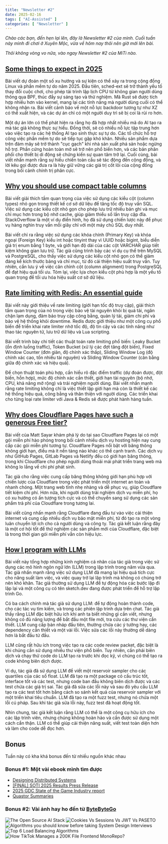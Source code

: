 ```yaml
---
title: "Newsletter #2"
date: 2025-02-16
tags: [ "AI-Assisted" ]
categories: [ "Newsletter" ]
---
```


<i>
Chào các bạn, đến hẹn lại lên, đây là Newsletter #2 của mình. Cuối tuần này mình đi chơi ở Xuyên Mộc, vừa về hôm nay thôi nên giờ mới lên bài.

Thôi không vòng vo nữa, vào ngay Newsletter #2 của MiTi nào.
</i>

## [Some things to expect in 2025](https://lwn.net/Articles/1003780)

Bài viết dự đoán một số xu hướng và sự kiện có thể xảy ra trong cộng đồng Linux và phần mềm tự do năm 2025. Đầu tiên, sched-ext sẽ trở thành yếu tố thay đổi cuộc chơi, cho phép tải trình lập lịch CPU từ không gian người dùng thông qua BPF, thúc đẩy sự sáng tạo và thử nghiệm. Mã Rust sẽ được tích hợp nhiều hơn vào kernel, mang lại các tính năng mà người dùng cuối có thể không nhận ra. Bài viết cảnh báo về một nỗ lực backdoor tương tự như XZ có thể xuất hiện, và các dự án chỉ có một người duy trì sẽ bị coi là rủi ro hơn.

Một dự án lớn có thể phát hiện ra rằng họ đã hợp nhất nhiều mã do AI tạo ra mà tác giả không thực sự hiểu. Đồng thời, sẽ có nhiều nỗ lực tập trung hơn vào việc tạo ra các hệ thống AI tạo sinh thực sự tự do. Các tổ chức hỗ trợ công việc phần mềm tự do sẽ tiếp tục gặp khó khăn. Nhiều sản phẩm dựa trên đám mây sẽ trở thành "cục gạch" khi nhà sản xuất phá sản hoặc ngừng hỗ trợ. Phần cứng hoàn toàn mở sẽ trở nên phổ biến hơn, và các bản phân phối cho thiết bị di động sẽ chứng kiến sự quan tâm trở lại. Cuối cùng, bài viết nhấn mạnh rằng sự hiếu chiến toàn cầu sẽ tác động đến cộng đồng, và lời kêu gọi được đưa ra là hãy giữ vững các giá trị cốt lõi của cộng đồng trong bối cảnh chính trị phân cực.

## [Why you should use compact table columns](https://vladmihalcea.com/compact-table-columns/)

Bài viết giải thích tầm quan trọng của việc sử dụng các kiểu cột (column types) nhỏ gọn trong thiết kế cơ sở dữ liệu để tăng tốc độ truy vấn SQL. Việc sử dụng các kiểu cột nhỏ gọn cho phép lưu trữ nhiều bản ghi và mục chỉ mục hơn trong bộ nhớ cache, giúp giảm thiểu số lần truy cập đĩa. StackOverflow là một ví dụ điển hình, họ đã sử dụng chiến lược này để phục vụ hàng nghìn truy vấn mỗi giây chỉ với một máy chủ SQL duy nhất.

Bài viết chỉ ra rằng việc sử dụng các khóa chính (Primary Key) và khóa ngoại (Foreign Key) kiểu int hoặc tinyint thay vì UUID hoặc bigint, biểu diễn giá trị enum bằng 1 byte, và giới hạn độ dài của các cột VARCHAR giúp tiết kiệm không gian lưu trữ. Tác giả cũng trình bày các ví dụ cụ thể trên MySQL và PostgreSQL, cho thấy việc sử dụng các kiểu cột nhỏ gọn có thể giảm đáng kể kích thước bảng và chỉ mục, từ đó cải thiện hiệu suất truy vấn. Tuy nhiên, cần lưu ý về việc căn chỉnh cột (column alignment) trong PostgreSQL để đạt hiệu quả tối ưu. Tóm lại, việc lựa chọn kiểu cột phù hợp là một yếu tố quan trọng để tối ưu hóa hiệu suất cơ sở dữ liệu.

## [Rate limiting with Redis: An essential guide](https://foojay.io/today/rate-limiting-with-redis-an-essential-guide/)

Bài viết này giới thiệu về rate limiting (giới hạn tốc độ truy cập), giải thích tầm quan trọng của nó trong việc bảo vệ tài nguyên khỏi bị quá tải, ngăn chặn lạm dụng, đảm bảo truy cập công bằng, quản lý tải, giảm chi phí và bảo vệ hệ thống khỏi downtime. Redis được giới thiệu như một công cụ phổ biến để triển khai rate limiter nhờ tốc độ, độ tin cậy và các tính năng như thao tác nguyên tử, lưu trữ dữ liệu và Lua scripting.

Bài viết trình bày chi tiết các thuật toán rate limiting phổ biến: Leaky Bucket (ổn định luồng traffic), Token Bucket (xử lý các đợt tăng đột biến), Fixed Window Counter (đơn giản, độ chính xác thấp), Sliding Window Log (độ chính xác cao, tốn nhiều tài nguyên) và Sliding Window Counter (cân bằng giữa độ chính xác và hiệu quả).

Để chọn thuật toán phù hợp, cần hiểu rõ đặc điểm traffic (dự đoán được, đột biến, hỗn hợp), mức độ chính xác cần thiết, giới hạn tài nguyên (bộ nhớ, CPU, khả năng mở rộng) và trải nghiệm người dùng. Bài viết nhấn mạnh rằng rate limiting không chỉ là việc thiết lập giới hạn mà còn là thiết kế các hệ thống hiệu quả, công bằng và thân thiện với người dùng. Các triển khai cho từng loại rate limiter với Java & Redis sẽ được phát hành hàng tuần.

## [Why does Cloudflare Pages have such a generous Free tier?](https://mattsayar.com/why-does-cloudflare-pages-have-such-a-generous-free-tier)

Bài viết của Matt Sayar khám phá lý do tại sao Cloudflare Pages lại có một gói miễn phí hào phóng trong bối cảnh nhiều dịch vụ hosting hiện nay cung cấp các gói miễn phí tương tự. Cloudflare Pages nổi bật với băng thông không giới hạn, điều mà ít nền tảng nào khác có thể cạnh tranh. Các dịch vụ như GitHub Pages, GitLab Pages và Netlify đều có giới hạn băng thông, trong khi Cloudflare cho phép người dùng thoải mái phát triển trang web mà không lo lắng về chi phí phát sinh.

Tác giả cho rằng việc cung cấp băng thông không giới hạn phù hợp với chiến lược của Cloudflare trong việc phát triển một internet an toàn và nhanh chóng. Một trang web tĩnh nhẹ nhàng và dễ phục vụ, giúp Cloudflare tiết kiệm chi phí. Hơn nữa, khi người dùng trải nghiệm dịch vụ miễn phí, họ có xu hướng có ấn tượng tích cực và có thể chuyển sang sử dụng các sản phẩm trả phí của Cloudflare trong tương lai.

Bài viết cũng nhấn mạnh rằng Cloudflare đang đầu tư vào việc cải thiện internet và cung cấp nhiều dịch vụ bảo mật miễn phí, từ đó tạo ra một vòng luân chuyển lợi ích cho cả người dùng và công ty. Tác giả kết luận rằng đây là một cơ hội tốt để thử nghiệm các sản phẩm mới của Cloudflare, đặc biệt là trong thời gian gói miễn phí vẫn còn hiệu lực.

## [How I program with LLMs](https://crawshaw.io/blog/programming-with-llms)

Bài viết này tổng hợp những kinh nghiệm cá nhân của tác giả trong việc sử dụng các mô hình ngôn ngữ lớn (LLM) trong lập trình trong năm vừa qua. Tác giả nhấn mạnh rằng việc sử dụng LLM đã mang lại hiệu quả tích cực cho năng suất làm việc, và việc quay trở lại lập trình mà không có chúng trở nên khó khăn. Tác giả thường sử dụng LLM để tự động hóa các bước lặp đi lặp lại và một công cụ có tên sketch.dev đang được phát triển để hỗ trợ lập trình Go.

Có ba cách chính mà tác giả sử dụng LLM: để tự động hoàn thành code, cho các tác vụ tìm kiếm, và trong các phiên lập trình dựa trên chat. Tác giả thấy rằng LLM đặc biệt hữu ích khi anh ta biết những gì cần viết, nhưng không có đủ năng lượng để bắt đầu một file mới, tra cứu các thư viện cần thiết. LLM cung cấp bản nháp đầu tiên, thường chứa các ý tưởng hay, các dependency cần thiết và một vài lỗi. Việc sửa các lỗi này thường dễ dàng hơn là bắt đầu từ đầu.

LLM cũng rất hữu ích trong việc tạo ra các code review packet, đặc biệt là khi chúng cần sử dụng nhiều thư viện phổ biến. Tuy nhiên, cần phải biên dịch và chạy thử code do LLM tạo ra trước khi đọc kỹ, vì chúng có thể tạo ra code không biên dịch được.

Ví dụ, tác giả đã sử dụng LLM để viết một reservoir sampler cho các quartiles của các số float. LLM đã tạo ra một package có cấu trúc tốt, interface tốt và các test, nhưng code ban đầu không biên dịch được và các test chứa các giá trị sai. Tác giả đã sửa các lỗi này và sau đó yêu cầu LLM tạo ra các test tốt hơn bằng cách so sánh kết quả của reservoir sampler với một triển khai tiêu chuẩn. LLM đã tạo ra một fuzz test, nhưng nó chứa một lỗi cú pháp. Sau khi tác giả sửa lỗi này, fuzz test đã hoạt động tốt.

Nhìn chung, tác giả kết luận rằng LLM có thể là một công cụ hữu ích cho các lập trình viên, nhưng chúng không hoàn hảo và cần được sử dụng một cách cẩn thận. LLM có thể giúp cải thiện năng suất, viết test toàn diện hơn và làm cho code dễ đọc hơn.

## Bonus

Tuần này có kha khá bonus đến từ nhiều nguồn khác nhau

### Bonus #1: Một vài ebook mình tìm được

- [Designing Distributed Systems](doc/EN-CNTNT-eBook-DesigningDistributedSystems.pdf)
- [[FINAL] SOTI 2025 Results Press Release](doc/[FINAL]%20SOTI%202025%20Results%20Press%20Release.pdf)
- [2025 GDC State of the Game Industry report](doc/2025%20GDC%20State%20of%20the%20Game%20Industry%20report.pdf)
- [Quastor Summaries](doc/Quastor%20Summaries.pdf)

### Bonus #2: Vài ảnh hay ho đến từ [ByteByteGo](https://bytebytego.com/)

![The Open Source AI Stack](img/1c328642-7222-4127-a6c5-16614e010022_1283x1536.jpg)
![Cookies Vs Sessions Vs JWT Vs PASETO](img/11b53f30-8dba-4520-9b1a-425b54b9b84a_1280x1585.gif)
![Algorithms you should know before taking System Design Interviews](img/670b7459-49bc-485c-965a-7dbfb3177894_892x1798.jpg)
![Top 6 Load Balancing Algorithms](img/a8107d0d-57fb-4f5d-810a-561c09494c49_1604x1536.jpg)
![How TikTok Manages a 200K File Frontend MonoRepo?](img/2689b510-e5d2-42cd-8852-75a89205de7a_1280x1608.gif)

